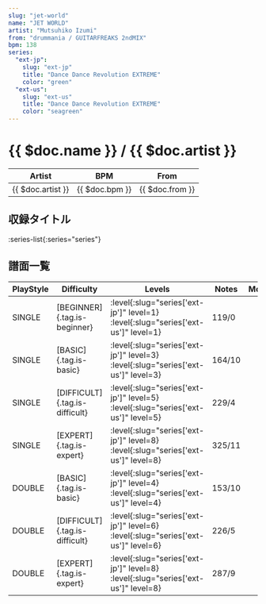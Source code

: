 ```yaml
---
slug: "jet-world"
name: "JET WORLD"
artist: "Mutsuhiko Izumi"
from: "drummania / GUITARFREAKS 2ndMIX"
bpm: 138
series:
  "ext-jp":
    slug: "ext-jp"
    title: "Dance Dance Revolution EXTREME"
    color: "green"
  "ext-us":
    slug: "ext-us"
    title: "Dance Dance Revolution EXTREME"
    color: "seagreen"
---
```


# {{ $doc.name }} / {{ $doc.artist }}

|Artist|BPM|From|
|------|---|----|
|{{ $doc.artist }}|{{ $doc.bpm }}|{{ $doc.from }}|

## 収録タイトル

:series-list{:series="series"}

## 譜面一覧

|PlayStyle|Difficulty|Levels|Notes|Movie|
|---------|----------|------|-----|-----|
|SINGLE|[BEGINNER]{.tag.is-beginner}|:level{:slug="series['ext-jp']" level=1} :level{:slug="series['ext-us']" level=1}|119/0||
|SINGLE|[BASIC]{.tag.is-basic}|:level{:slug="series['ext-jp']" level=3} :level{:slug="series['ext-us']" level=3}|164/10||
|SINGLE|[DIFFICULT]{.tag.is-difficult}|:level{:slug="series['ext-jp']" level=5} :level{:slug="series['ext-us']" level=5}|229/4||
|SINGLE|[EXPERT]{.tag.is-expert}|:level{:slug="series['ext-jp']" level=8} :level{:slug="series['ext-us']" level=8}|325/11||
|DOUBLE|[BASIC]{.tag.is-basic}|:level{:slug="series['ext-jp']" level=4} :level{:slug="series['ext-us']" level=4}|153/10||
|DOUBLE|[DIFFICULT]{.tag.is-difficult}|:level{:slug="series['ext-jp']" level=6} :level{:slug="series['ext-us']" level=6}|226/5||
|DOUBLE|[EXPERT]{.tag.is-expert}|:level{:slug="series['ext-jp']" level=8} :level{:slug="series['ext-us']" level=8}|287/9||
